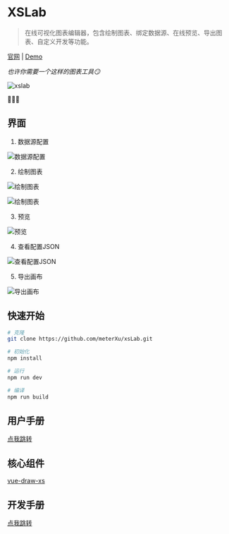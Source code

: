 # XSLab

> 在线可视化图表编辑器，包含绘制图表、绑定数据源、在线预览、导出图表、自定义开发等功能。

[官网](https://xsclub.isaacxu.com/#/) | [Demo](http://dev.isaacxu.com/xslab/#/)

*也许你需要一个这样的图表工具:smirk:*

![xslab](http://7u.isaacxu.com/xslab_introduction.png?imageView2/0/w/600)

:clap::clap::clap:

## 界面

1. 数据源配置

![数据源配置](http://7u.isaacxu.com/xslab_03.png?imageView2/0/w/600)

2. 绘制图表

![绘制图表](http://7u.isaacxu.com/xslab_01.png?imageView2/0/w/600)

![绘制图表](http://7u.isaacxu.com/xslab_02.png?imageView2/0/w/600)

3. 预览

![预览](http://7u.isaacxu.com/xslab_05.png?imageView2/0/w/600)

4. 查看配置JSON

![查看配置JSON](http://7u.isaacxu.com/%E6%9F%A5%E7%9C%8BJSON.jpg?imageView2/0/w/600)

5. 导出画布

![导出画布](http://7u.isaacxu.com/%E5%AF%BC%E5%87%BA%E7%94%BB%E5%B8%83.png?imageView2/0/w/600)

## 快速开始

``` bash
# 克隆
git clone https://github.com/meterXu/xsLab.git

# 初始化
npm install

# 运行
npm run dev

# 编译
npm run build
```
## 用户手册

[点我跳转](https://xsclub.isaacxu.com/#/xc_doc/0/body/1/0)

## 核心组件
[vue-draw-xs](https://github.com/meterXu/vue-draw-xs)

## 开发手册

[点我跳转](https://xsclub.isaacxu.com/#/xc_doc/1/body/1/0)
